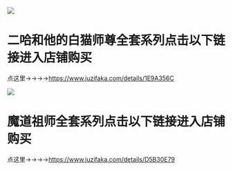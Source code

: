 <img src="https://picabstract-preview-ftn.weiyun.com/ftn_pic_abs_v3/834fe4bfe42ceabe7927aaedeeaf7e2610e94b196b250c49ef5cb59c494af2be49a95b86572e0e21495e112ead8e6bd3?pictype=scale&from=30111&version=3.3.3.3&uin=1035359959&fname=Screenshot_20201028_160521.jpg&size=600">

# 二哈和他的白猫师尊全套系列点击以下链接进入店铺购买

点这里→→→→https://www.juzifaka.com/details/1E9A356C

<img src="https://picabstract-preview-ftn.weiyun.com/ftn_pic_abs_v3/345aa862c03151665f29070f1ef8cedb469f9985686ba7a221d95f6bd9a4a0c8f3141f8187531ca2daa9e9051d20292a?pictype=scale&from=30111&version=3.3.3.3&uin=1035359959&fname=mmexport1603873065100.jpg&size=600">

# 魔道祖师全套系列点击以下链接进入店铺购买

点这里→→→→https://www.juzifaka.com/details/D5B30E79
